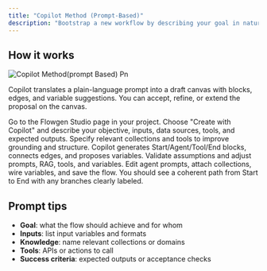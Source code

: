 ```yaml
---
title: "Copilot Method (Prompt-Based)"
description: "Bootstrap a new workflow by describing your goal in natural language."
---
```


## How it works

![Copilot Method(prompt Based) Pn](/images/CopilotMethod\(Prompt-Based\).png)

Copilot translates a plain-language prompt into a draft canvas with blocks, edges, and variable suggestions. You can accept, refine, or extend the proposal on the canvas.

<Steps>
  <Step title="Open Flowgen Studio">
    Go to the Flowgen Studio page in your project.
  </Step>
  <Step title="Start a new flow with Copilot">
    Choose "Create with Copilot" and describe your objective, inputs, data sources, tools, and expected outputs. <Tip>
      Specify relevant collections and tools to improve grounding and structure.
    </Tip>
  </Step>
  <Step title="Review the draft">
    Copilot generates Start/Agent/Tool/End blocks, connects edges, and proposes variables. Validate assumptions and adjust prompts, RAG, tools, and variables.
  </Step>
  <Step title="Refine and save">
    Edit agent prompts, attach collections, wire variables, and save the flow. <Check>
      You should see a coherent path from Start to End with any branches clearly labeled.
    </Check>
  </Step>
</Steps>

## Prompt tips

- **Goal**: what the flow should achieve and for whom
- **Inputs**: list input variables and formats
- **Knowledge**: name relevant collections or domains
- **Tools**: APIs or actions to call
- **Success criteria**: expected outputs or acceptance checks